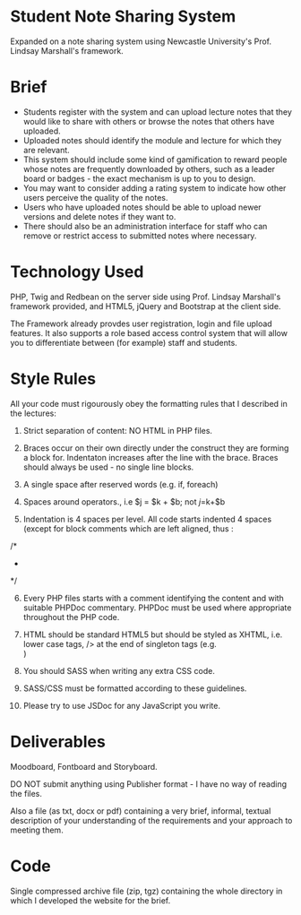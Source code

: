 # Student Note Sharing System

Expanded on a note sharing system using Newcastle University's Prof. Lindsay Marshall's framework.

# Brief

* Students register with the system and can upload lecture notes that they would like to share with others or browse the notes that others have uploaded.
* Uploaded notes should identify the module and lecture for which they are relevant.
* This system should include some kind of gamification to reward people whose notes are frequently downloaded by others, such as a leader board or badges - the exact mechanism is up to you to design.
* You may want to consider adding a rating system to indicate how other users perceive the quality of the notes.
* Users who have uploaded notes should be able to upload newer versions and delete notes if they want to.
* There should also be an administration interface for staff who can remove or restrict access to submitted notes where necessary.

# Technology Used

PHP, Twig and Redbean on the server side using Prof. Lindsay Marshall's framework provided, and  HTML5, jQuery and Bootstrap at the client side.

The Framework already provdes user registration, login and file upload features. It also supports a role based access control system  that will allow you to differentiate between (for example) staff and students.

# Style Rules
All your code must rigourously obey the formatting rules that I described in the lectures:

1. Strict separation of content: NO HTML in PHP files.

2. Braces occur on their own directly under the construct they are forming a block for. Indentaton increases after the line with the brace. Braces should always be used - no single line blocks.

3. A single space after reserved words (e.g. if, foreach)

4. Spaces around operators., i.e $j = $k + $b; not $j=$k+$b

5. Indentation is 4 spaces per level. All code starts indented 4 spaces (except for block comments which are left aligned, thus :

/*

 *

 */

6. Every PHP files starts with a comment identifying the content and with suitable PHPDoc commentary. PHPDoc must be used where appropriate throughout the PHP code.

7. HTML should be standard HTML5 but should be styled as XHTML, i.e. lower case tags, /> at the end of singleton tags (e.g. <br/>)

8. You should SASS when writing any extra CSS code.

9. SASS/CSS must be formatted according to these guidelines.

10.  Please try to use JSDoc for any JavaScript you write.

# Deliverables

Moodboard, Fontboard and Storyboard.

DO NOT submit anything using Publisher format - I have no way of reading the files.

Also a file (as txt, docx or pdf) containing a very brief, informal, textual description of your understanding of the requirements and your approach to meeting them. 

# Code

Single compressed archive file (zip, tgz) containing the whole directory in which I developed the website for the brief.
